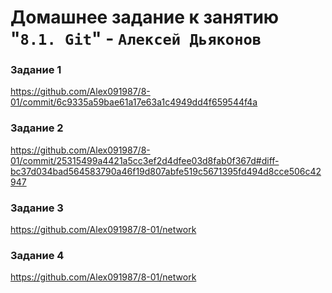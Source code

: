 # Домашнее задание к занятию "`8.1. Git`" - `Алексей Дьяконов`

### Задание 1

https://github.com/Alex091987/8-01/commit/6c9335a59bae61a17e63a1c4949dd4f659544f4a

### Задание 2

https://github.com/Alex091987/8-01/commit/25315499a4421a5cc3ef2d4dfee03d8fab0f367d#diff-bc37d034bad564583790a46f19d807abfe519c5671395fd494d8cce506c42947


### Задание 3

https://github.com/Alex091987/8-01/network

### Задание 4

https://github.com/Alex091987/8-01/network